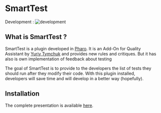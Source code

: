 # SmartTest
Development : ![development](https://travis-ci.org/badetitou/SmartTest.svg?branch=development)

## What is SmartTest ?

SmartTest is a plugin developed in [Pharo](http://pharo.org/). It is an Add-On for Quality Assistant by [Yuriy Tymchuk](http://yuriy.tymch.uk/) and provides new rules and critiques.
But it has also is own implementation of feedback about testing

The goal of SmartTest is to provide to the developers the list of tests they should run after they modify their code.
With this plugin installed, developers will save time and will develop in a better way (hopefully).

## Installation

The complete presentation is available [here](http://badetitou.github.io/research/smalltalk/2017/08/21/SmartTest/).
